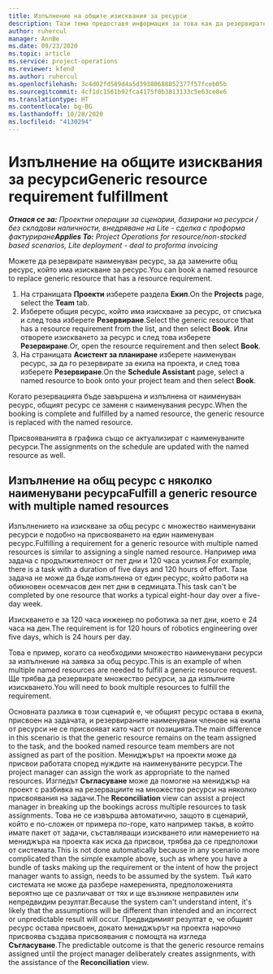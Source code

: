 ```yaml
---
title: Изпълнение на общите изисквания за ресурси
description: Тази тема предоставя информация за това как да резервирате ресурси за изискване за общ ресурс.
author: ruhercul
manager: AnnBe
ms.date: 09/23/2020
ms.topic: article
ms.service: project-operations
ms.reviewer: kfend
ms.author: ruhercul
ms.openlocfilehash: 3c4d02fd589d4a5d39380688852377f57fceb05b
ms.sourcegitcommit: 4cf1dc1561b92fca4175f0b3813133c5e63ce8e6
ms.translationtype: HT
ms.contentlocale: bg-BG
ms.lasthandoff: 10/28/2020
ms.locfileid: "4130294"
---
```

# <a name="generic-resource-requirement-fulfillment"></a><span data-ttu-id="45c63-103">Изпълнение на общите изисквания за ресурси</span><span class="sxs-lookup"><span data-stu-id="45c63-103">Generic resource requirement fulfillment</span></span>

<span data-ttu-id="45c63-104">_**Отнася се за:** Проектни операции за сценарии, базирани на ресурси / без складови наличности, внедряване на Lite - сделка с проформа фактуриране_</span><span class="sxs-lookup"><span data-stu-id="45c63-104">_**Applies To:** Project Operations for resource/non-stocked based scenarios, Lite deployment - deal to proforma invoicing_</span></span>

<span data-ttu-id="45c63-105">Можете да резервирате наименуван ресурс, за да замените общ ресурс, който има изискване за ресурс.</span><span class="sxs-lookup"><span data-stu-id="45c63-105">You can book a named resource to replace generic resource that has a resource requirement.</span></span>

1. <span data-ttu-id="45c63-106">На страницата **Проекти** изберете раздела **Екип**.</span><span class="sxs-lookup"><span data-stu-id="45c63-106">On the **Projects** page, select the **Team** tab.</span></span>
2. <span data-ttu-id="45c63-107">Изберете общия ресурс, който има изискване за ресурс, от списъка и след това изберете **Резервиране**.</span><span class="sxs-lookup"><span data-stu-id="45c63-107">Select the generic resource that has a resource requirement from the list, and then select **Book**.</span></span> <span data-ttu-id="45c63-108">Или отворете изискването за ресурс и след това изберете **Резервиране**.</span><span class="sxs-lookup"><span data-stu-id="45c63-108">Or, open the resource requirement and then select **Book**.</span></span>
3. <span data-ttu-id="45c63-109">На страницата **Асистент за планиране** изберете наименуван ресурс, за да го резервирате за екипа на проекта, и след това изберете **Резервиране**.</span><span class="sxs-lookup"><span data-stu-id="45c63-109">On the **Schedule Assistant** page, select a named resource to book onto your project team and then select **Book**.</span></span>

<span data-ttu-id="45c63-110">Когато резервацията бъде завършена и изпълнена от наименуван ресурс, общият ресурс се заменя с наименувания ресурс.</span><span class="sxs-lookup"><span data-stu-id="45c63-110">When the booking is complete and fulfilled by a named resource, the generic resource is replaced with the named resource.</span></span>

<span data-ttu-id="45c63-111">Присвояванията в графика също се актуализират с наименуваните ресурси.</span><span class="sxs-lookup"><span data-stu-id="45c63-111">The assignments on the schedule are updated with the named resource as well.</span></span>

## <a name="fulfill-a-generic-resource-with-multiple-named-resources"></a><span data-ttu-id="45c63-112">Изпълнение на общ ресурс с няколко наименувани ресурса</span><span class="sxs-lookup"><span data-stu-id="45c63-112">Fulfill a generic resource with multiple named resources</span></span>
<span data-ttu-id="45c63-113">Изпълнението на изискване за общ ресурс с множество наименувани ресурси е подобно на присвояването на един наименуван ресурс.</span><span class="sxs-lookup"><span data-stu-id="45c63-113">Fulfilling a requirement for a generic resource with multiple named resources is similar to assigning a single named resource.</span></span> <span data-ttu-id="45c63-114">Например има задача с продължителност от пет дни и 120 часа усилия.</span><span class="sxs-lookup"><span data-stu-id="45c63-114">For example, there is a task with a duration of five days and 120 hours of effort.</span></span> <span data-ttu-id="45c63-115">Тази задача не може да бъде изпълнена от един ресурс, който работи на обикновен осемчасов ден пет дни в седмицата.</span><span class="sxs-lookup"><span data-stu-id="45c63-115">This task can't be completed by one resource that works a typical eight-hour day over a five-day week.</span></span> 

<span data-ttu-id="45c63-116">Изискването е за 120 часа инженер по роботика за пет дни, което е 24 часа на ден.</span><span class="sxs-lookup"><span data-stu-id="45c63-116">The requirement is for 120 hours of robotics engineering over five days, which is 24 hours per day.</span></span>

<span data-ttu-id="45c63-117">Това е пример, когато са необходими множество наименувани ресурси за изпълнение на заявка за общ ресурс.</span><span class="sxs-lookup"><span data-stu-id="45c63-117">This is an example of when multiple named resources are needed to fulfill a generic resource request.</span></span> <span data-ttu-id="45c63-118">Ще трябва да резервирате множество ресурси, за да изпълните изискването.</span><span class="sxs-lookup"><span data-stu-id="45c63-118">You will need to book multiple resources to fulfill the requirement.</span></span>

<span data-ttu-id="45c63-119">Основната разлика в този сценарий е, че общият ресурс остава в екипа, присвоен на задачата, и резервираните наименувани членове на екипа от ресурси не се присвояват като част от позицията.</span><span class="sxs-lookup"><span data-stu-id="45c63-119">The main difference in this scenario is that the generic resource remains on the team assigned to the task, and the booked named resource team members are not assigned as part of the position.</span></span> <span data-ttu-id="45c63-120">Мениджърът на проекти може да присвои работата според нуждите на наименуваните ресурси.</span><span class="sxs-lookup"><span data-stu-id="45c63-120">The project manager can assign the work as appropriate to the named resources.</span></span> <span data-ttu-id="45c63-121">Изгледът **Съгласуване** може да помогне на мениджър на проект с разбивка на резервациите на множество ресурси на няколко присвоявания на задачи.</span><span class="sxs-lookup"><span data-stu-id="45c63-121">The **Reconciliation** view can assist a project manager in breaking up the bookings across multiple resources to task assignments.</span></span> <span data-ttu-id="45c63-122">Това не се извършва автоматично, защото в сценарий, който е по-сложен от примера по-горе, като например такъв, в който имате пакет от задачи, съставляващи изискването или намерението на мениджъра на проекта как иска да присвои, трябва да се предположи от системата.</span><span class="sxs-lookup"><span data-stu-id="45c63-122">This is not done automatically because in any scenario more complicated than the simple example above, such as where you have a bundle of tasks making up the requirement or the intent of how the project manager wants to assign, needs to be assumed by the system.</span></span> <span data-ttu-id="45c63-123">Тъй като системата не може да разбере намеренията, предположенията вероятно ще се различават от тях и ще възникне неправилен или непредвидим резултат.</span><span class="sxs-lookup"><span data-stu-id="45c63-123">Because the system can't understand intent, it's likely that the assumptions will be different than intended and an incorrect or unpredictable result will occur.</span></span> <span data-ttu-id="45c63-124">Предвидимият резултат е, че общият ресурс остава присвоен, докато мениджърът на проекта нарочно присвоява създава присвоявания с помощта на изгледа **Съгласуване**.</span><span class="sxs-lookup"><span data-stu-id="45c63-124">The predictable outcome is that the generic resource remains assigned until the project manager deliberately creates assignments, with the assistance of the **Reconciliation** view.</span></span>


